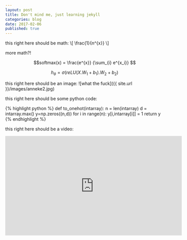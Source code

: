 ```yaml
---
layout: post
title: Don't mind me, just learning jekyll
categories: blog
date: 2017-02-06
published: true
---
```


this right here should be math:
\\[ \frac{1}{n^{x}} \\]



more math?!

$$softmax(x) =    \frac{e^{x}}  {\sum_{i} e^{x_i}}  $$


$$h_\theta =  \sigma(reLU(X.W_1+b_1).W_2 + b_2)  $$


this right here should be an image:
![what the fuck]({{ site.url }}/images/anneke2.jpg)


this right here should be some python code:

{% highlight python %}
def to_onehot(intarray):
    n = len(intarray)
    d = intarray.max()
    y=np.zeros((n,d))
    for i in range(n):
        y[i,intarray[i]] = 1
    return y
{% endhighlight %}



this right here should be a video:

<iframe width="560" height="315" src="https://www.youtube.com/watch?v=FL5M1H-Rljk" frameborder="0"></iframe>
